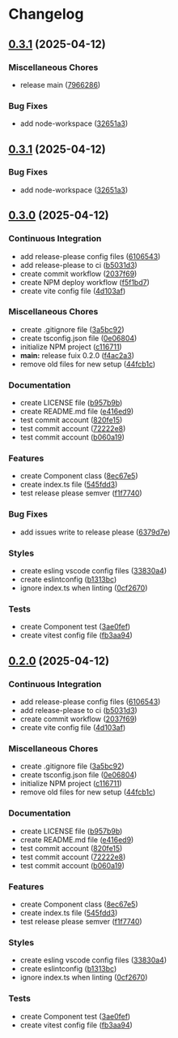 # Changelog

## [0.3.1](https://github.com/martinrossil/fuix/compare/fuix-v0.3.0...fuix-v0.3.1) (2025-04-12)


### Miscellaneous Chores

* release main ([7966286](https://github.com/martinrossil/fuix/commit/7966286e967fc7f454d6c0c16a3517368e0adfe8))


### Bug Fixes

* add node-workspace ([32651a3](https://github.com/martinrossil/fuix/commit/32651a3fbc1b624e96950fe78621c7940ce00776))

## [0.3.1](https://github.com/martinrossil/fuix/compare/fuix-v0.3.0...fuix-v0.3.1) (2025-04-12)


### Bug Fixes

* add node-workspace ([32651a3](https://github.com/martinrossil/fuix/commit/32651a3fbc1b624e96950fe78621c7940ce00776))

## [0.3.0](https://github.com/martinrossil/fuix/compare/fuix-v0.2.0...fuix-v0.3.0) (2025-04-12)


### Continuous Integration

* add release-please config files ([6106543](https://github.com/martinrossil/fuix/commit/6106543b294a0f47461829a4176e19c08cdaf277))
* add release-please to ci ([b5031d3](https://github.com/martinrossil/fuix/commit/b5031d3760cd60f5b6af561c96568d3f884cfc8a))
* create commit workflow ([2037f69](https://github.com/martinrossil/fuix/commit/2037f6902209791b6b579fd1e38da00fdeede339))
* create NPM deploy workflow ([f5f1bd7](https://github.com/martinrossil/fuix/commit/f5f1bd7b51b1c7712a8e0ecf60ef5334adb8b404))
* create vite config file ([4d103af](https://github.com/martinrossil/fuix/commit/4d103afadccd822b5e467f9ced2cc50a99884844))


### Miscellaneous Chores

* create .gitignore file ([3a5bc92](https://github.com/martinrossil/fuix/commit/3a5bc92aaaf8ee2e30bf1661c8b4746bba272205))
* create tsconfig.json file ([0e06804](https://github.com/martinrossil/fuix/commit/0e068047dad57e455ea4bd267a517dbca60036f9))
* initialize NPM project ([c116711](https://github.com/martinrossil/fuix/commit/c11671130e703a95243d03036ebde8b5a24b964e))
* **main:** release fuix 0.2.0 ([f4ac2a3](https://github.com/martinrossil/fuix/commit/f4ac2a31d53868b3626934a42c59864b99425c7d))
* remove old files for new setup ([44fcb1c](https://github.com/martinrossil/fuix/commit/44fcb1ca7f91cb1ff08a6a3b3dfc5c8a5613f64d))


### Documentation

* create LICENSE file ([b957b9b](https://github.com/martinrossil/fuix/commit/b957b9b5b138f9e3f7cdb92b9df3195d4d985b2a))
* create README.md file ([e416ed9](https://github.com/martinrossil/fuix/commit/e416ed910304f0b84c2964b00696508145742493))
* test commit account ([820fe15](https://github.com/martinrossil/fuix/commit/820fe15dc25e653ec410b839be02660e4753d87c))
* test commit account ([72222e8](https://github.com/martinrossil/fuix/commit/72222e80043d9754df525b67f14a1c6c11d58cf6))
* test commit account ([b060a19](https://github.com/martinrossil/fuix/commit/b060a198044de3e4ff90ab9f6c1b8985f3c20ee7))


### Features

* create Component class ([8ec67e5](https://github.com/martinrossil/fuix/commit/8ec67e550cc6f5f71dd2666302b6a188629548ac))
* create index.ts file ([545fdd3](https://github.com/martinrossil/fuix/commit/545fdd3b1f891ab5f0c5c5c060b46bcfa9958afa))
* test release please semver ([f1f7740](https://github.com/martinrossil/fuix/commit/f1f77402ad43f849864ad74b1c2d8d0a2091ec6b))


### Bug Fixes

* add issues write to release please ([6379d7e](https://github.com/martinrossil/fuix/commit/6379d7e3a0137267524a4cbb375246699e61b20b))


### Styles

* create esling vscode config files ([33830a4](https://github.com/martinrossil/fuix/commit/33830a45cf831b84439a65d09bc6bbfd45ea7c6f))
* create eslintconfig ([b1313bc](https://github.com/martinrossil/fuix/commit/b1313bcc04e72e875c950e7e3b9ef440b71cfda8))
* ignore index.ts when linting ([0cf2670](https://github.com/martinrossil/fuix/commit/0cf2670bd4e06ecfd090d42df08d3f30251d20b0))


### Tests

* create Component test ([3ae0fef](https://github.com/martinrossil/fuix/commit/3ae0fefd5f8fa196d32bf7d10198b3d3a781e639))
* create vitest config file ([fb3aa94](https://github.com/martinrossil/fuix/commit/fb3aa949d5c86a14923978cf6a68f72ecddcae4f))

## [0.2.0](https://github.com/martinrossil/fuix/compare/fuix-v0.1.37...fuix-v0.2.0) (2025-04-12)


### Continuous Integration

* add release-please config files ([6106543](https://github.com/martinrossil/fuix/commit/6106543b294a0f47461829a4176e19c08cdaf277))
* add release-please to ci ([b5031d3](https://github.com/martinrossil/fuix/commit/b5031d3760cd60f5b6af561c96568d3f884cfc8a))
* create commit workflow ([2037f69](https://github.com/martinrossil/fuix/commit/2037f6902209791b6b579fd1e38da00fdeede339))
* create vite config file ([4d103af](https://github.com/martinrossil/fuix/commit/4d103afadccd822b5e467f9ced2cc50a99884844))


### Miscellaneous Chores

* create .gitignore file ([3a5bc92](https://github.com/martinrossil/fuix/commit/3a5bc92aaaf8ee2e30bf1661c8b4746bba272205))
* create tsconfig.json file ([0e06804](https://github.com/martinrossil/fuix/commit/0e068047dad57e455ea4bd267a517dbca60036f9))
* initialize NPM project ([c116711](https://github.com/martinrossil/fuix/commit/c11671130e703a95243d03036ebde8b5a24b964e))
* remove old files for new setup ([44fcb1c](https://github.com/martinrossil/fuix/commit/44fcb1ca7f91cb1ff08a6a3b3dfc5c8a5613f64d))


### Documentation

* create LICENSE file ([b957b9b](https://github.com/martinrossil/fuix/commit/b957b9b5b138f9e3f7cdb92b9df3195d4d985b2a))
* create README.md file ([e416ed9](https://github.com/martinrossil/fuix/commit/e416ed910304f0b84c2964b00696508145742493))
* test commit account ([820fe15](https://github.com/martinrossil/fuix/commit/820fe15dc25e653ec410b839be02660e4753d87c))
* test commit account ([72222e8](https://github.com/martinrossil/fuix/commit/72222e80043d9754df525b67f14a1c6c11d58cf6))
* test commit account ([b060a19](https://github.com/martinrossil/fuix/commit/b060a198044de3e4ff90ab9f6c1b8985f3c20ee7))


### Features

* create Component class ([8ec67e5](https://github.com/martinrossil/fuix/commit/8ec67e550cc6f5f71dd2666302b6a188629548ac))
* create index.ts file ([545fdd3](https://github.com/martinrossil/fuix/commit/545fdd3b1f891ab5f0c5c5c060b46bcfa9958afa))
* test release please semver ([f1f7740](https://github.com/martinrossil/fuix/commit/f1f77402ad43f849864ad74b1c2d8d0a2091ec6b))


### Styles

* create esling vscode config files ([33830a4](https://github.com/martinrossil/fuix/commit/33830a45cf831b84439a65d09bc6bbfd45ea7c6f))
* create eslintconfig ([b1313bc](https://github.com/martinrossil/fuix/commit/b1313bcc04e72e875c950e7e3b9ef440b71cfda8))
* ignore index.ts when linting ([0cf2670](https://github.com/martinrossil/fuix/commit/0cf2670bd4e06ecfd090d42df08d3f30251d20b0))


### Tests

* create Component test ([3ae0fef](https://github.com/martinrossil/fuix/commit/3ae0fefd5f8fa196d32bf7d10198b3d3a781e639))
* create vitest config file ([fb3aa94](https://github.com/martinrossil/fuix/commit/fb3aa949d5c86a14923978cf6a68f72ecddcae4f))
